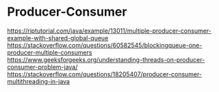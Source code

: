 # Producer-Consumer
https://riptutorial.com/java/example/13011/multiple-producer-consumer-example-with-shared-global-queue
https://stackoverflow.com/questions/60582545/blockingqueue-one-producer-multiple-consumers
https://www.geeksforgeeks.org/understanding-threads-on-producer-consumer-problem-java/
https://stackoverflow.com/questions/18205407/producer-consumer-multithreading-in-java
